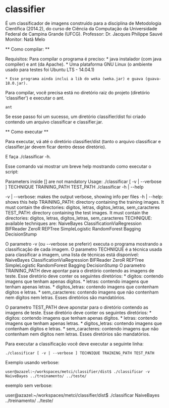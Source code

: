 classifier
====================

É um classificador de imagens construído para a disciplina de Metodologia Científica (2014.2), do curso de Ciência da Computação da Universidade Federal de Campina Grande (UFCG).
	Professor: Dr. Jacques Philippe Sauvé
	Monitor: Natã Melo

** Como compilar: **

Requisitos:
Para compilar o programa é preciso:
	* java instalador (com java compiler) e ant (da Apache).
	* Uma plataforma GNU Linux (o ambiente usado para testes foi Ubuntu LTS - 14.04.1)

	* Esse programa ainda inclui a lib do weka (weka.jar) e guava (guava-18.0.jar).

Para compilar, você precisa está no diretório raiz do projeto (diretório 'classifier') e executar o ant.

	ant

Se esse passo foi um sucesso, um diretório classifier/dist foi criado contendo um arquivo classificar e classifier.jar.


** Como executar **

Para executar, vá até o diretório classifier/dist (tanto o arquivo classificar e classifier.jar devem ficar dentro desse diretório).

E faça ./classificar -h.

Esse comando vai mostrar um breve help mostrando como executar o script:

Parameters inside [] are not mandatory
Usage: ./classificar [ -v | --verbose ] TECHNIQUE TRAINING_PATH TEST_PATH
	./classificar -h | --help

-v | --verbose: makes the output verbose, showing info per files
-h | --help: shows this help
TRAINING_PATH: directory containing the training images. It must contain the directories: digitos, letras, digitos_letras, sem_caracteres
TEST_PATH: directory containing the test images. It must contain the directories: digitos, letras, digitos_letras, sem_caracteres
TECHNIQUE: available techniques are:
	NaiveBayes
	ClassificationViaRegression
	BIFReader
	ZeroR
	REPTree
	SimpleLogistic
	RandomForest
	Bagging
	DecisionStump

O parametro -v (ou --verbose se preferir) executa o programa mostrando a classificação de cada imagem.
O parametro TECHNIQUE é a técnica usada para classificar a imagem, uma lista de técnicas está disponível:
	NaiveBayes
	ClassificationViaRegression
	BIFReader
	ZeroR
	REPTree
	SimpleLogistic
	RandomForest
	Bagging
	DecisionStump
O parametro TRAINING_PATH deve apontar para o diretório contendo as imagens de teste. Esse diretório deve conter os seguintes diretórios:
	* digitos: contendo imagens que tenham apenas dígitos.
	* letras: contendo imagens que tenham apenas letras.
	* digitos_letras: contendo imagens que contenham dígitos e letras.
	* sem_caracteres: contendo imagens que não contenham nem dígitos nem letras.
Esses diretórios são mandatórios.

O parametro TEST_PATH deve aponstar para o diretório contendo as imagens de teste. Esse diretório deve conter os seguintes diretórios:
	* digitos: contendo imagens que tenham apenas dígitos.
	* letras: contendo imagens que tenham apenas letras.
	* digitos_letras: contendo imagens que contenham dígitos e letras.
	* sem_caracteres: contendo imagens que não contenham nem dígitos nem letras.
Esses diretórios são mandatórios.

Para executar a classificação você deve executar a seguinte linha:

	./classificar [ -v | --verbose ] TECHNIQUE TRAINING_PATH TEST_PATH

Exemplo usando verbose:

	user@azazel:~/workspaces/metci/classifier/dist$ ./classificar -v NaiveBayes ../treinamento/ ../teste/

exemplo sem verbose:

 user@azazel:~/workspaces/metci/classifier/dist$ ./classificar NaiveBayes ../treinamento/ ../teste/

